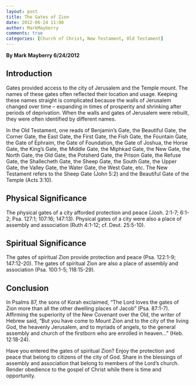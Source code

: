 ```yaml
---
layout: post
title: The Gates of Zion
date: 2012-06-24 11:00
author: MarkMayberry
comments: true
categories: [Church of Christ, New Testament, Old Testament]
---
```

<p style="text-align: left;" align="center"><strong>By Mark Mayberry
6/24/2012</strong></p>

<h2>Introduction</h2>
Gates provided access to the city of Jerusalem and the Temple mount. The names of these gates often reflected their location and usage. Keeping these names straight is complicated because the walls of Jerusalem changed over time – expanding in times of prosperity and shrinking after periods of deprivation. When the walls and gates of Jerusalem were rebuilt, they were often identified by different names.

In the Old Testament, one reads of Benjamin’s Gate, the Beautiful Gate, the Corner Gate, the East Gate, the First Gate, the Fish Gate, the Fountain Gate, the Gate of Ephraim, the Gate of Foundation, the Gate of Joshua, the Horse Gate, the King’s Gate, the Middle Gate, the Miphkad Gate, the New Gate, the North Gate, the Old Gate, the Potsherd Gate, the Prison Gate, the Refuse Gate, the Shallecheth Gate, the Sheep Gate, the South Gate, the Upper Gate, the Valley Gate, the Water Gate, the West Gate, etc. The New Testament refers to the Sheep Gate (John 5:2) and the Beautiful Gate of the Temple (Acts 3:10).
<h2>Physical Significance</h2>
The physical gates of a city afforded protection and peace (Josh. 2:1-7; 6:1-2; Psa. 127:1; 107:16; 147:13). Physical gates of a city were also a place of assembly and association (Ruth 4:1-12; cf. Deut. 25:5-10).
<h2>Spiritual Significance</h2>
The gates of spiritual Zion provide protection and peace (Psa. 122:1-9; 147:12-20). The gates of spiritual Zion are also a place of assembly and association (Psa. 100:1-5; 118:15-29).
<h2>Conclusion</h2>
In Psalms 87, the sons of Korah exclaimed, “The Lord loves the gates of Zion more than all the other dwelling places of Jacob” (Psa. 87:1-7). Affirming the superiority of the New Covenant over the Old, the writer of Hebrew said, “But you have come to Mount Zion and to the city of the living God, the heavenly Jerusalem, and to myriads of angels, to the general assembly and church of the firstborn who are enrolled in heaven…” (Heb. 12:18-24).

Have you entered the gates of spiritual Zion? Enjoy the protection and peace that belong to citizens of the city of God. Share in the blessings of assembly and association that belong to members of the Lord’s church. Render obedience to the gospel of Christ while there is time and opportunity.
